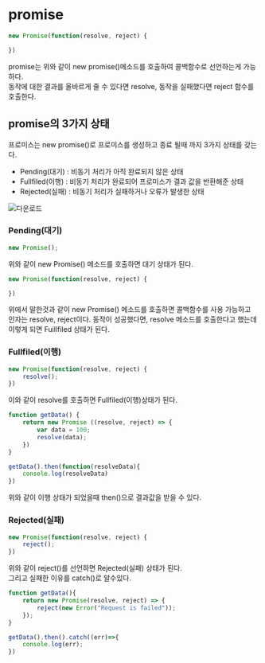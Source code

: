 # promise

```javascript
new Promise(function(resolve, reject) {

})
```
promise는 위와 같이 new promise()메소드를 호출하여 콜백함수로 선언하는게 가능하다.<br>동작에 대한 결과를 올바르게 줄 수 있다면 resolve, 동작을 실패했다면 reject 함수를 호출한다. 

## promise의 3가지 상태

프로미스는 new promise()로 프로미스를 생성하고 종료 될때 까지 3가지 상태를 갖는다.

- Pending(대기) : 비동기 처리가 아직 완료되지 않은 상태
- Fullfiled(이행) : 비동기 처리가 완료되어 프로미스가 결과 값을 반환해준 상태
- Rejected(실패) : 비동기 처리가 실패하거나 오류가 발생한 상태

![다운로드](https://user-images.githubusercontent.com/82089918/153555362-f7a45032-bcf6-4fc5-9531-89f23add8258.png)


### Pending(대기)
```javascript
new Promise();
```
위와 같이 new Promise() 메소드를 호출하면 대기 상태가 된다.
```javascript
new Promise(function(resolve, reject) {

})
```

위에서 말한것과 같이 new Promise() 메소드를 호출하면 콜백함수를 사용 가능하고 <br>인자는 resolve, reject이다.
동작이 성공했다면, resolve 메소드를 호출한다고 했는데 <br>이렇게 되면 Fuillfiled 상태가 된다.

### Fullfiled(이행)

```javascript
new Promise(function(resolve, reject) {
    resolve();
})
```
이와 같이 resolve를 호출하면 Fullfiled(이행)상태가 된다.

```javascript
function getData() {
    return new Promise ((resolve, reject) => {
        var data = 100;
        resolve(data);
    })
}

getData().then(function(resolveData){
    console.log(resolveData)
})

```
위와 같이 이행 상태가 되었을때 then()으로 결과값을 받을 수 있다.

### Rejected(실패)

```javascript
new Promise(function(resolve, reject) {
    reject();
})
```
위와 같이 reject()를 선언하면 Rejected(실패) 상태가 된다.<br> 그리고 실패한 이유를 catch()로 알수있다.

```javascript
function getData(){
    return new Promise(resolve, reject) => {
        reject(new Error("Request is failed"));
    });
}

getData().then().catch((err)=>{
    console.log(err);
})
```